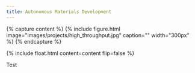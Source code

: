 ```yaml
---
title: Autonomous Materials Development
---
```


{% capture content %} {% include figure.html image="images/projects/high_throughput.jpg" caption="" width="300px" %} {% endcapture %}

{% include float.html content=content flip=false %}

Test